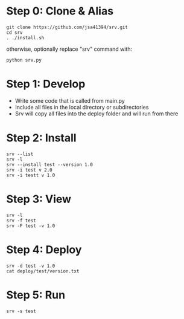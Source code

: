

# Step 0: Clone & Alias
```
git clone https://github.com/jsa41394/srv.git
cd srv
. ./install.sh
```
otherwise, optionally replace "srv" command with: 
```
python srv.py
```

# Step 1: Develop
- Write some code that is called from main.py
- Include all files in the local directory or subdirectories
- Srv will copy all files into the deploy folder and will run from there

# Step 2: Install
```
srv --list
srv -l
srv --install test --version 1.0
srv -i test v 2.0
srv -i testt v 1.0
```

# Step 3: View
```
srv -l
srv -f test
srv -F test -v 1.0
```

# Step 4: Deploy
```
srv -d test -v 1.0
cat deploy/test/version.txt
```

# Step 5: Run
```
srv -s test
```
